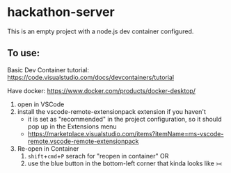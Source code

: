 # hackathon-server

This is an empty project with a node.js dev container configured. 

## To use:

Basic Dev Container tutorial: https://code.visualstudio.com/docs/devcontainers/tutorial

Have docker: https://www.docker.com/products/docker-desktop/

1. open in VSCode
2. install the vscode-remote-extensionpack extension if you haven't
   - it is set as "recommended" in the project configuration, so it should pop up in the Extensions menu
   - https://marketplace.visualstudio.com/items?itemName=ms-vscode-remote.vscode-remote-extensionpack
3. Re-open in Container
   1. `shift`+`cmd`+`P` serach for "reopen in container" OR
   2. use the blue button in the bottom-left corner that kinda looks like `><`